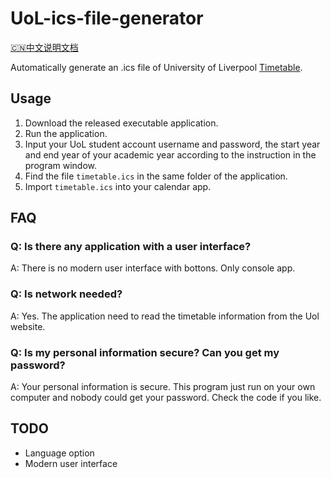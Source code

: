 # UoL-ics-file-generator
[🇨🇳中文说明文档](https://github.com/YunfangHou/UoL-ics-file-generator/blob/main/README-cn.md)

Automatically generate an .ics file of University of Liverpool [Timetable](https://timetables.liverpool.ac.uk).

## Usage
1. Download the released executable application.
2. Run the application.
3. Input your UoL student account username and password, the start year and end year of your academic year according to the instruction in the program window.
4. Find the file `timetable.ics` in the same folder of the application.
5. Import `timetable.ics` into your calendar app.

## FAQ
### Q: Is there any application with a user interface?
A: There is no modern user interface with bottons. Only console app.

### Q: Is network needed?
A: Yes. The application need to read the timetable information from the Uol website.

### Q: Is my personal information secure? Can you get my password?
A: Your personal information is secure. This program just run on your own computer and nobody could get your password. Check the code if you like.

## TODO
- Language option
- Modern user interface
